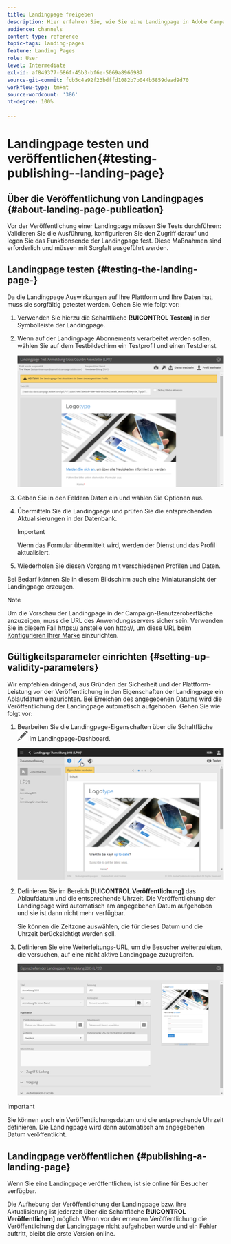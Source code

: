 ```yaml
---
title: Landingpage freigeben
description: Hier erfahren Sie, wie Sie eine Landingpage in Adobe Campaign testen und veröffentlichen können.
audience: channels
content-type: reference
topic-tags: landing-pages
feature: Landing Pages
role: User
level: Intermediate
exl-id: af849377-686f-45b3-bf6e-5069a8966987
source-git-commit: fcb5c4a92f23bdffd1082b7b044b5859dead9d70
workflow-type: tm+mt
source-wordcount: '386'
ht-degree: 100%

---
```


# Landingpage testen und veröffentlichen{#testing-publishing--landing-page}

## Über die Veröffentlichung von Landingpages {#about-landing-page-publication}

Vor der Veröffentlichung einer Landingpage müssen Sie Tests durchführen: Validieren Sie die Ausführung, konfigurieren Sie den Zugriff darauf und legen Sie das Funktionsende der Landingpage fest. Diese Maßnahmen sind erforderlich und müssen mit Sorgfalt ausgeführt werden.

## Landingpage testen         {#testing-the-landing-page-}

Da die Landingpage Auswirkungen auf Ihre Plattform und Ihre Daten hat, muss sie sorgfältig getestet werden. Gehen Sie wie folgt vor:

1. Verwenden Sie hierzu die Schaltfläche **[!UICONTROL Testen]** in der Symbolleiste der Landingpage.
1. Wenn auf der Landingpage Abonnements verarbeitet werden sollen, wählen Sie auf dem Testbildschirm ein Testprofil und einen Testdienst.

   ![](assets/lp_test_2.png)

1. Geben Sie in den Feldern Daten ein und wählen Sie Optionen aus.
1. Übermitteln Sie die Landingpage und prüfen Sie die entsprechenden Aktualisierungen in der Datenbank.

   >[!IMPORTANT]
   >
   >Wenn das Formular übermittelt wird, werden der Dienst und das Profil aktualisiert.

1. Wiederholen Sie diesen Vorgang mit verschiedenen Profilen und Daten.

Bei Bedarf können Sie in diesem Bildschirm auch eine Miniaturansicht der Landingpage erzeugen.

>[!NOTE]
>
>Um die Vorschau der Landingpage in der Campaign-Benutzeroberfläche anzuzeigen, muss die URL des Anwendungsservers sicher sein. Verwenden Sie in diesem Fall https:// anstelle von http://, um diese URL beim [Konfigurieren Ihrer Marke](../../administration/using/branding.md#configuring-and-using-brands) einzurichten.

## Gültigkeitsparameter einrichten         {#setting-up-validity-parameters}

Wir empfehlen dringend, aus Gründen der Sicherheit und der Plattform-Leistung vor der Veröffentlichung in den Eigenschaften der Landingpage ein Ablaufdatum einzurichten. Bei Erreichen des angegebenen Datums wird die Veröffentlichung der Landingpage automatisch aufgehoben. Gehen Sie wie folgt vor:

1. Bearbeiten Sie die Landingpage-Eigenschaften über die Schaltfläche ![](assets/edit_darkgrey-24px.png) im Landingpage-Dashboard.

   ![](assets/lp_edit_properties_button.png)

1. Definieren Sie im Bereich **[!UICONTROL Veröffentlichung]** das Ablaufdatum und die entsprechende Uhrzeit. Die Veröffentlichung der Landingpage wird automatisch am angegebenen Datum aufgehoben und sie ist dann nicht mehr verfügbar.

   Sie können die Zeitzone auswählen, die für dieses Datum und die Uhrzeit berücksichtigt werden soll.

1. Definieren Sie eine Weiterleitungs-URL, um die Besucher weiterzuleiten, die versuchen, auf eine nicht aktive Landingpage zuzugreifen.

   ![](assets/lp_settings_general.png)

>[!IMPORTANT]
>
>Sie können auch ein Veröffentlichungsdatum und die entsprechende Uhrzeit definieren. Die Landingpage wird dann automatisch am angegebenen Datum veröffentlicht.

## Landingpage veröffentlichen   {#publishing-a-landing-page}

Wenn Sie eine Landingpage veröffentlichen, ist sie online für Besucher verfügbar.

Die Aufhebung der Veröffentlichung der Landingpage bzw. ihre Aktualisierung ist jederzeit über die Schaltfläche **[!UICONTROL Veröffentlichen]** möglich. Wenn vor der erneuten Veröffentlichung die Veröffentlichung der Landingpage nicht aufgehoben wurde und ein Fehler auftritt, bleibt die erste Version online.
